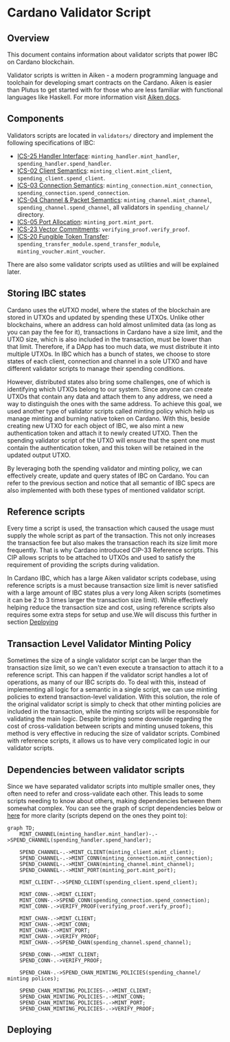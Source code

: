 # Cardano Validator Script

## Overview

This document contains information about validator scripts that power IBC on Cardano blockchain.

Validator scripts is written in Aiken - a modern programming language and toolchain for developing smart contracts on the Cardano. Aiken is easier than Plutus to get started with for those who are less familiar with functional languages like Haskell. For more information visit [Aiken docs](https://aiken-lang.org/).

## Components

Validators scripts are located in `validators/` directory and implement the following specifications of IBC:
- [ICS-25 Handler Interface](https://github.com/cosmos/ibc/tree/main/spec/core/ics-025-handler-interface): `minting_handler.mint_handler`, `spending_handler.spend_handler`.
- [ICS-02 Client Semantics](https://github.com/cosmos/ibc/tree/main/spec/core/ics-002-client-semantics): `minting_client.mint_client`, `spending_client.spend_client`.
- [ICS-03 Connection Semantics](https://github.com/cosmos/ibc/tree/main/spec/core/ics-003-connection-semantics): `minting_connection.mint_connection`, `spending_connection.spend_connection`.
- [ICS-04 Channel & Packet Semantics](https://github.com/cosmos/ibc/tree/main/spec/core/ics-004-channel-and-packet-semantics): `minting_channel.mint_channel`, `spending_channel.spend_channel`, all validators in `spending_channel/` directory.
- [ICS-05 Port Allocation](https://github.com/cosmos/ibc/tree/main/spec/core/ics-005-port-allocation): `minting_port.mint_port`.
- [ICS-23 Vector Commitments](https://github.com/cosmos/ibc/blob/main/spec/core/ics-023-vector-commitments): `verifying_proof.verify_proof`.
- [ICS-20 Fungible Token Transfer](https://github.com/cosmos/ibc/tree/main/spec/app/ics-020-fungible-token-transfer): `spending_transfer_module.spend_transfer_module`, `minting_voucher.mint_voucher`.

There are also some validator scripts used as utilities and will be explained later.

## Storing IBC states

Cardano uses the eUTXO model, where the states of the blockchain are stored in UTXOs and updated by spending these UTXOs. Unlike other blockchains, where an address can hold almost unlimited data (as long as you can pay the fee for it), transactions in Cardano have a size limit, and the UTXO size, which is also included in the transaction, must be lower than that limit. Therefore, if a DApp has too much data, we must distribute it into multiple UTXOs. In IBC which has a bunch of states, we choose to store states of each client, connection and channel in a sole UTXO and have different validator scripts to manage their spending conditions.

However, distributed states also bring some challenges, one of which is identifying which UTXOs belong to our system. Since anyone can create UTXOs that contain any data and attach them to any address, we need a way to distinguish the ones with the same address. To achieve this goal, we used another type of validator scripts called minting policy which help us manage minting and burning native token on Cardano. With this, beside creating new UTXO for each object of IBC, we also mint a new authentication token and attach it to newly created UTXO. Then the spending validator script of the UTXO will ensure that the spent one must contain the authentication token, and this token will be retained in the updated output UTXO.

By leveraging both the spending validator and minting policy, we can effectively create, update and query states of IBC on Cardano. You can refer to the previous section and notice that all semantic of IBC specs are also implemented with both these types of mentioned validator script.

## Reference scripts

Every time a script is used, the transaction which caused the usage must supply the whole script as part of the transaction. This not only increases the transaction fee but also makes the transaction reach its size limit more frequently. That is why Cardano introduced CIP-33 Reference scripts. This CIP allows scripts to be attached to UTXOs and used to satisfy the requirement of providing the scripts during validation.

In Cardano IBC, which has a large Aiken validator scripts codebase, using reference scripts is a must because transaction size limit is never satisfied with a large amount of IBC states plus a very long Aiken scripts (sometimes it can be 2 to 3 times larger the transaction size limit). While effectively helping reduce the transaction size and cost, using reference scripts also requires some extra steps for setup and use.We will discuss this further in section [Deploying](#deploying)

## Transaction Level Validator Minting Policy

Sometimes the size of a single validator script can be larger than the transaction size limit, so we can't even execute a transaction to attach it to a reference script. This can happen if the validator script handles a lot of operations, as many of our IBC scripts do. To deal with this, instead of implementing all logic for a semantic in a single script, we can use minting policies to extend transaction-level validation. With this solution, the role of the original validator script is simply to check that other minting policies are included in the transaction, while the minting scripts will be responsible for validating the main logic. Despite bringing some downside regarding the cost of cross-validation between scripts and minting unused tokens, this method is very effective in reducing the size of validator scripts. Combined with reference scripts, it allows us to have very complicated logic in our validator scripts.

## Dependencies between validator scripts

Since we have separated validator scripts into multiple smaller ones, they often need to refer and cross-validate each other. This leads to some scripts needing to know about others, making dependencies between them somewhat complex. You can see the graph of script dependencies below or [here](./static/img/scripts_dependecies.png) for more clarity (scripts depend on the ones they point to):

```mermaid
graph TD;
    MINT_CHANNEL(minting_handler.mint_handler)-.->SPEND_CHANNEL(spending_handler.spend_handler);

    SPEND_CHANNEL-.->MINT_CLIENT(minting_client.mint_client);
    SPEND_CHANNEL-.->MINT_CONN(minting_connection.mint_connection);
    SPEND_CHANNEL-.->MINT_CHAN(minting_channel.mint_channel);
    SPEND_CHANNEL-.->MINT_PORT(minting_port.mint_port);

    MINT_CLIENT-.->SPEND_CLIENT(spending_client.spend_client);

    MINT_CONN-.->MINT_CLIENT;
    MINT_CONN-.->SPEND_CONN(spending_connection.spend_connection);
    MINT_CONN-.->VERIFY_PROOF(verifying_proof.verify_proof);

    MINT_CHAN-.->MINT_CLIENT;
    MINT_CHAN-.->MINT_CONN;
    MINT_CHAN-.->MINT_PORT;
    MINT_CHAN-.->VERIFY_PROOF;
    MINT_CHAN-.->SPEND_CHAN(spending_channel.spend_channel);

    SPEND_CONN-.->MINT_CLIENT;
    SPEND_CONN-.->VERIFY_PROOF;

    SPEND_CHAN-.->SPEND_CHAN_MINTING_POLICIES(spending_channel/ minting polices);

    SPEND_CHAN_MINTING_POLICIES-.->MINT_CLIENT;
    SPEND_CHAN_MINTING_POLICIES-.->MINT_CONN;
    SPEND_CHAN_MINTING_POLICIES-.->MINT_PORT;
    SPEND_CHAN_MINTING_POLICIES-.->VERIFY_PROOF;
```

## Deploying

